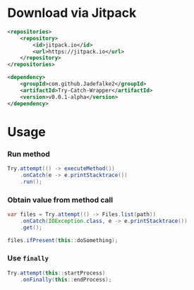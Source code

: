 # Download via Jitpack
```xml
<repositories>
    <repository>
        <id>jitpack.io</id>
        <url>https://jitpack.io</url>
    </repository>
</repositories>
```
```xml
<dependency>
	<groupId>com.github.Jadefalke2</groupId>
	<artifactId>Try-Catch-Wrapper</artifactId>
	<version>v0.0.1-alpha</version>
</dependency>
```
# Usage
### Run method
```java
Try.attempt(() -> executeMethod())
	.onCatch(e -> e.printStacktrace())
	.run();
```
### Obtain value from method call
```java
var files = Try.attempt(() -> Files.list(path))
    .onCatch(IOException.class, e -> e.printStacktrace())
    .get();

files.ifPresent(this::doSomething);
```
### Use `finally`
```java
Try.attempt(this::startProcess)
    .onFinally(this::endProcess);
```

